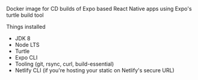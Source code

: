 Docker image for CD builds of Expo based React Native apps using Expo's turtle build tool

Things installed

- JDK 8
- Node LTS
- Turtle
- Expo CLI
- Tooling (git, rsync, curl, build-essential)
- Netlify CLI (if you're hosting your static on Netlify's secure URL)